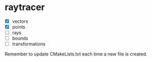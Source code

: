 # raytracer

- [x] vectors
- [x] points
- [ ] rays
- [ ] bounds
- [ ] transformations

Remember to update CMakeLists.txt each time a new file is created.
